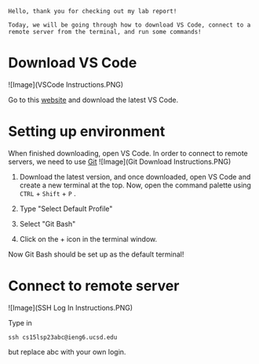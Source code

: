 ``` 
Hello, thank you for checking out my lab report!

Today, we will be going through how to download VS Code, connect to a remote server from the terminal, and run some commands!

```

# Download VS Code

![Image](VSCode Instructions.PNG)

Go to this [website](https://code.visualstudio.com/) and download the latest VS Code. 

# Setting up environment

When finished downloading, open VS Code. In order to connect to remote servers, we need to use [Git](https://git-scm.com/downloads) 
![Image](Git Download Instructions.PNG)

1. Download the latest version, and once downloaded, open VS Code and create a new terminal at the top. Now, open the command palette using `CTRL` + `Shift` + `P` . 

2. Type "Select Default Profile"
3. Select "Git Bash"
4. Click on the + icon in the terminal window. 

Now Git Bash should be set up as the default terminal!

# Connect to remote server 
![Image](SSH Log In Instructions.PNG)

Type in 
```
ssh cs15lsp23abc@ieng6.ucsd.edu
```
but replace abc with your own login. 
